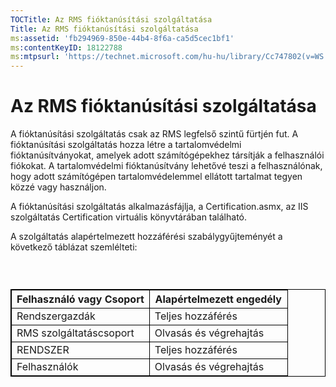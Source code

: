 ```yaml
---
TOCTitle: Az RMS fióktanúsítási szolgáltatása
Title: Az RMS fióktanúsítási szolgáltatása
ms:assetid: 'fb294969-850e-44b4-8f6a-ca5d5cec1bf1'
ms:contentKeyID: 18122788
ms:mtpsurl: 'https://technet.microsoft.com/hu-hu/library/Cc747802(v=WS.10)'
---
```


Az RMS fióktanúsítási szolgáltatása
===================================

A fióktanúsítási szolgáltatás csak az RMS legfelső szintű fürtjén fut. A fióktanúsítási szolgáltatás hozza létre a tartalomvédelmi fióktanúsítványokat, amelyek adott számítógépekhez társítják a felhasználói fiókokat. A tartalomvédelmi fióktanúsítvány lehetővé teszi a felhasználónak, hogy adott számítógépen tartalomvédelemmel ellátott tartalmat tegyen közzé vagy használjon.

A fióktanúsítási szolgáltatás alkalmazásfájlja, a Certification.asmx, az IIS szolgáltatás Certification virtuális könyvtárában található.

A szolgáltatás alapértelmezett hozzáférési szabálygyűjteményét a következő táblázat szemlélteti:

###  

 
<p> </p>
<table style="border:1px solid black;">
<colgroup>
<col width="50%" />
<col width="50%" />
</colgroup>
<thead>
<tr class="header">
<th style="border:1px solid black;" >Felhasználó vagy Csoport</th>
<th style="border:1px solid black;" >Alapértelmezett engedély</th>
</tr>
</thead>
<tbody>
<tr class="odd">
<td style="border:1px solid black;">Rendszergazdák</td>
<td style="border:1px solid black;">Teljes hozzáférés</td>
</tr>
<tr class="even">
<td style="border:1px solid black;">RMS szolgáltatáscsoport</td>
<td style="border:1px solid black;">Olvasás és végrehajtás</td>
</tr>
<tr class="odd">
<td style="border:1px solid black;">RENDSZER</td>
<td style="border:1px solid black;">Teljes hozzáférés</td>
</tr>
<tr class="even">
<td style="border:1px solid black;">Felhasználók</td>
<td style="border:1px solid black;">Olvasás és végrehajtás</td>
</tr>
</tbody>
</table>
